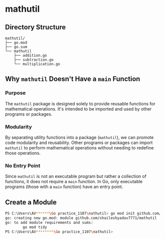 
# mathutil

## Directory Structure
```plaintext
mathutil/
├── go.mod
├── go.sum
└── mathutil
    ├── addition.go
    ├── subtraction.go
    └── multiplication.go
```

## Why `mathutil` Doesn't Have a `main` Function

### Purpose

The `mathutil` package is designed solely to provide reusable functions for mathematical operations. It's intended to be imported and used by other programs or packages.

### Modularity

By separating utility functions into a package (`mathutil`), we can promote code modularity and reusability. Other programs or packages can import `mathutil` to perform mathematical operations without needing to redefine those operations.

### No Entry Point

Since `mathutil` is not an executable program but rather a collection of functions, it does not require a `main` function. In Go, only executable programs (those with a `main` function) have an entry point.

## Create a Module

```bash
PS C:\Users\AV******\Go practice_1107\mathutil> go mod init github.com/shaileshyadav7771/mathutil
go: creating new go.mod: module github.com/shaileshyadav7771/mathutil
go: to add module requirements and sums:
        go mod tidy
PS C:\Users\AV********\Go practice_1107\mathutil>
```
